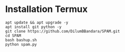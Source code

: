# Installation Termux
 <html>
<code>apt update && apt upgrade -y</code><br>
<code>apt install git python -y </code><br>
<code>git clone https://github.com/DilumBBandara/SPAM.git</code><br>
<code>cd SPAM</code><br>
<code>bash bashup.sh</code><br>
<code>python spam.py</code>
</html>
